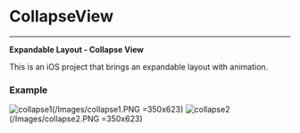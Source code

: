 # CollapseView
* **
**Expandable Layout - Collapse View**

This is an iOS project that brings an expandable layout with animation.

### Example

![collapse1](/Images/collapse1.PNG =350x623)
![collapse2](/Images/collapse2.PNG =350x623)


[collapse1]: /Images/collapse1.PNG
[collapse2]: /Images/collapse2.PNG


